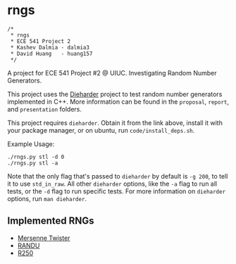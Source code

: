 rngs
====

    /*
     * rngs
     * ECE 541 Project 2
     * Kashev Dalmia - dalmia3
     * David Huang   - huang157
     */

A project for ECE 541 Project #2 @ UIUC. Investigating Random Number Generators.

This project uses the [Dieharder](https://www.phy.duke.edu/~rgb/General/dieharder.php) project to test random number generators implemented in C++. More information can be found in the `proposal`, `report`, and `presentation` folders.

This project requires `dieharder`. Obtain it from the link above, install it with your package manager, or on ubuntu, run `code/install_deps.sh`.

Example Usage:

    ./rngs.py stl -d 0
    ./rngs.py stl -a

Note that the only flag that's passed to `dieharder` by default is `-g 200`, to tell it to use `std_in_raw`. All other `dieharder` options, like the `-a` flag to run all tests, or the `-d` flag to run specific tests. For more information on `dieharder` options, run `man dieharder`.

## Implemented RNGs
- [Mersenne Twister](http://en.wikipedia.org/wiki/Mersenne_twister)
- [RANDU](http://en.wikipedia.org/wiki/RANDU)
- [R250](http://fossies.org/dox/gsl-1.16/r250_8c_source.html)
